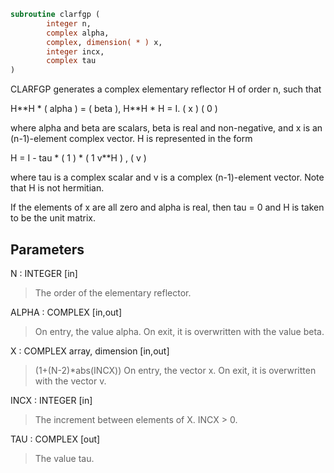 ```fortran
subroutine clarfgp (
        integer n,
        complex alpha,
        complex, dimension( * ) x,
        integer incx,
        complex tau
)
```

CLARFGP generates a complex elementary reflector H of order n, such
that

H\*\*H \* ( alpha ) = ( beta ),   H\*\*H \* H = I.
(   x   )   (   0  )

where alpha and beta are scalars, beta is real and non-negative, and
x is an (n-1)-element complex vector.  H is represented in the form

H = I - tau \* ( 1 ) \* ( 1 v\*\*H ) ,
( v )

where tau is a complex scalar and v is a complex (n-1)-element
vector. Note that H is not hermitian.

If the elements of x are all zero and alpha is real, then tau = 0
and H is taken to be the unit matrix.

## Parameters
N : INTEGER [in]
> The order of the elementary reflector.

ALPHA : COMPLEX [in,out]
> On entry, the value alpha.
> On exit, it is overwritten with the value beta.

X : COMPLEX array, dimension [in,out]
> (1+(N-2)\*abs(INCX))
> On entry, the vector x.
> On exit, it is overwritten with the vector v.

INCX : INTEGER [in]
> The increment between elements of X. INCX > 0.

TAU : COMPLEX [out]
> The value tau.
